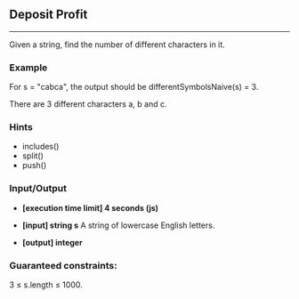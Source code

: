 ## Deposit Profit
---
Given a string, find the number of different characters in it.

### Example
For s = &quot;cabca&quot;, the output should be
differentSymbolsNaive(s) = 3.

There are 3 different characters a, b and c.

### Hints
-   includes()
-   split()
-   push()

### Input/Output
- **[execution time limit] 4 seconds (js)**
- **[input] string s**
A string of lowercase English letters. 

- **[output] integer**

### Guaranteed constraints:
3 ≤ s.length ≤ 1000.

